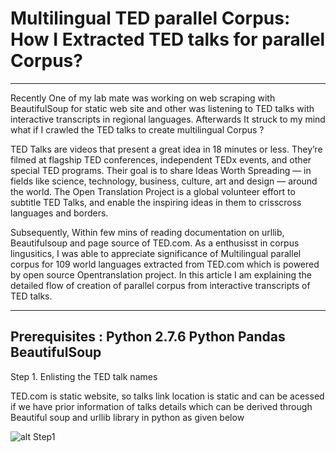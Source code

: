 # Multilingual TED parallel Corpus: How I Extracted TED talks for parallel Corpus?
----------------------------------------------------------------------------------------
Recently One of my lab mate was working on web scraping with BeautifulSoup for static web site and other was listening to TED talks with interactive transcripts in regional languages. Afterwards It struck to my mind what if I crawled the TED talks to create multilingual Corpus ?

TED Talks are videos that present a great idea in 18 minutes or less. They’re filmed at flagship TED conferences, independent TEDx events, and other special TED programs. Their goal is to share Ideas Worth Spreading — in fields like science, technology, business, culture, art and design — around the world. The Open Translation Project is a global volunteer effort to subtitle TED Talks, and enable the inspiring ideas in them to crisscross languages and borders.

Subsequently, Within few mins of reading documentation on urllib, Beautifulsoup and page source of TED.com. As a enthusisst in corpus lingusitics, I was able to appreciate significance of Multilingual parallel corpus for 109 world languages extracted from TED.com which is powered by open source Opentranslation project. In this article I am explaining the detailed flow of creation of parallel corpus from interactive transcripts of TED talks.

----------------------------------------------------------------------------------------
Prerequisites :
Python 2.7.6    Python Pandas   BeautifulSoup 
----------------------------------------------------------------------------------------
Step 1. Enlisting the TED talk names

TED.com is static website, so talks link location is static and can be acessed if we have prior information of talks details which can be derived through Beautiful soup and urllib library in python as given below

![alt Step1](https://github.com/ajinkyakulkarni14/How-I-Extracted-TED-talks-for-parallel-Corpus-/blob/master/Img/1.png)



